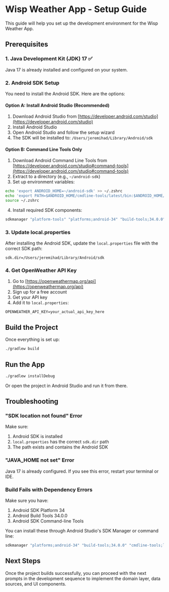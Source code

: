 # Wisp Weather App - Setup Guide

This guide will help you set up the development environment for the Wisp Weather App.

## Prerequisites

### 1. Java Development Kit (JDK) 17 ✅

Java 17 is already installed and configured on your system.

### 2. Android SDK Setup

You need to install the Android SDK. Here are the options:

#### Option A: Install Android Studio (Recommended)

1. Download Android Studio from [https://developer.android.com/studio](https://developer.android.com/studio)
2. Install Android Studio
3. Open Android Studio and follow the setup wizard
4. The SDK will be installed to: `/Users/jeremihad/Library/Android/sdk`

#### Option B: Command Line Tools Only

1. Download Android Command Line Tools from [https://developer.android.com/studio#command-tools](https://developer.android.com/studio#command-tools)
2. Extract to a directory (e.g., `~/android-sdk`)
3. Set up environment variables:

```bash
echo 'export ANDROID_HOME=~/android-sdk' >> ~/.zshrc
echo 'export PATH=$ANDROID_HOME/cmdline-tools/latest/bin:$ANDROID_HOME/platform-tools:$PATH' >> ~/.zshrc
source ~/.zshrc
```

4. Install required SDK components:

```bash
sdkmanager "platform-tools" "platforms;android-34" "build-tools;34.0.0"
```

### 3. Update local.properties

After installing the Android SDK, update the `local.properties` file with the correct SDK path:

```properties
sdk.dir=/Users/jeremihad/Library/Android/sdk
```

### 4. Get OpenWeather API Key

1. Go to [https://openweathermap.org/api](https://openweathermap.org/api)
2. Sign up for a free account
3. Get your API key
4. Add it to `local.properties`:

```properties
OPENWEATHER_API_KEY=your_actual_api_key_here
```

## Build the Project

Once everything is set up:

```bash
./gradlew build
```

## Run the App

```bash
./gradlew installDebug
```

Or open the project in Android Studio and run it from there.

## Troubleshooting

### "SDK location not found" Error

Make sure:
1. Android SDK is installed
2. `local.properties` has the correct `sdk.dir` path
3. The path exists and contains the Android SDK

### "JAVA_HOME not set" Error

Java 17 is already configured. If you see this error, restart your terminal or IDE.

### Build Fails with Dependency Errors

Make sure you have:
1. Android SDK Platform 34
2. Android Build Tools 34.0.0
3. Android SDK Command-line Tools

You can install these through Android Studio's SDK Manager or command line:

```bash
sdkmanager "platforms;android-34" "build-tools;34.0.0" "cmdline-tools;latest"
```

## Next Steps

Once the project builds successfully, you can proceed with the next prompts in the development sequence to implement the domain layer, data sources, and UI components.
